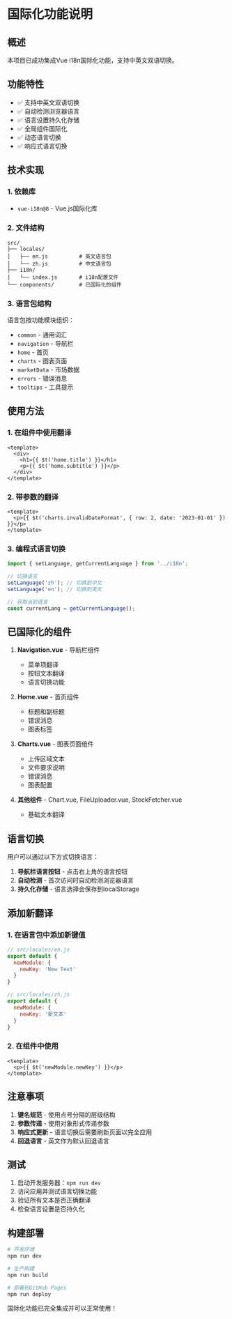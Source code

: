 # 国际化功能说明

## 概述

本项目已成功集成Vue i18n国际化功能，支持中英文双语切换。

## 功能特性

- ✅ 支持中英文双语切换
- ✅ 自动检测浏览器语言
- ✅ 语言设置持久化存储
- ✅ 全局组件国际化
- ✅ 动态语言切换
- ✅ 响应式语言切换

## 技术实现

### 1. 依赖库
- `vue-i18n@8` - Vue.js国际化库

### 2. 文件结构
```
src/
├── locales/
│   ├── en.js          # 英文语言包
│   └── zh.js          # 中文语言包
├── i18n/
│   └── index.js       # i18n配置文件
└── components/        # 已国际化的组件
```

### 3. 语言包结构
语言包按功能模块组织：
- `common` - 通用词汇
- `navigation` - 导航栏
- `home` - 首页
- `charts` - 图表页面
- `marketData` - 市场数据
- `errors` - 错误消息
- `tooltips` - 工具提示

## 使用方法

### 1. 在组件中使用翻译
```vue
<template>
  <div>
    <h1>{{ $t('home.title') }}</h1>
    <p>{{ $t('home.subtitle') }}</p>
  </div>
</template>
```

### 2. 带参数的翻译
```vue
<template>
  <p>{{ $t('charts.invalidDateFormat', { row: 2, date: '2023-01-01' }) }}</p>
</template>
```

### 3. 编程式语言切换
```javascript
import { setLanguage, getCurrentLanguage } from '../i18n';

// 切换语言
setLanguage('zh'); // 切换到中文
setLanguage('en'); // 切换到英文

// 获取当前语言
const currentLang = getCurrentLanguage();
```

## 已国际化的组件

1. **Navigation.vue** - 导航栏组件
   - 菜单项翻译
   - 按钮文本翻译
   - 语言切换功能

2. **Home.vue** - 首页组件
   - 标题和副标题
   - 错误消息
   - 图表标签

3. **Charts.vue** - 图表页面组件
   - 上传区域文本
   - 文件要求说明
   - 错误消息
   - 图表配置

4. **其他组件** - Chart.vue, FileUploader.vue, StockFetcher.vue
   - 基础文本翻译

## 语言切换

用户可以通过以下方式切换语言：

1. **导航栏语言按钮** - 点击右上角的语言按钮
2. **自动检测** - 首次访问时自动检测浏览器语言
3. **持久化存储** - 语言选择会保存到localStorage

## 添加新翻译

### 1. 在语言包中添加新键值
```javascript
// src/locales/en.js
export default {
  newModule: {
    newKey: 'New Text'
  }
}

// src/locales/zh.js
export default {
  newModule: {
    newKey: '新文本'
  }
}
```

### 2. 在组件中使用
```vue
<template>
  <p>{{ $t('newModule.newKey') }}</p>
</template>
```

## 注意事项

1. **键名规范** - 使用点号分隔的层级结构
2. **参数传递** - 使用对象形式传递参数
3. **响应式更新** - 语言切换后需要刷新页面以完全应用
4. **回退语言** - 英文作为默认回退语言

## 测试

1. 启动开发服务器：`npm run dev`
2. 访问应用并测试语言切换功能
3. 验证所有文本是否正确翻译
4. 检查语言设置是否持久化

## 构建部署

```bash
# 开发环境
npm run dev

# 生产构建
npm run build

# 部署到GitHub Pages
npm run deploy
```

国际化功能已完全集成并可以正常使用！
